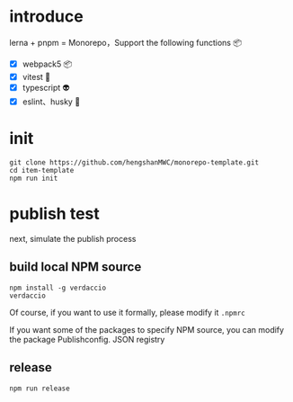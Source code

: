 # introduce

lerna + pnpm = Monorepo，Support the following functions :package:

- [x] webpack5 :package:
- [x] vitest :sheep:
- [x] typescript :alien:
- [x] eslint、husky :flashlight:

# init

```
git clone https://github.com/hengshanMWC/monorepo-template.git
cd item-template
npm run init
```

# publish test

next, simulate the publish process

## build local NPM source

```
npm install -g verdaccio
verdaccio
```

Of course, if you want to use it formally, please modify it `.npmrc`

If you want some of the packages to specify NPM source, you can modify the package Publishconfig. JSON registry

## release
```
npm run release
```
